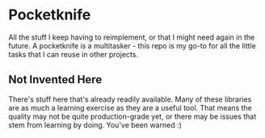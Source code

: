 # Pocketknife

All the stuff I keep having to reimplement, or that I might need again in the
future. A pocketknife is a multitasker - this repo is my go-to for all the
little tasks that I can reuse in other projects.

## Not Invented Here

There's stuff here that's already readily available. Many of these libraries
are as much a learning exercise as they are a useful tool. That means the
quality may not be quite production-grade yet, or there may be issues that
stem from learning by doing. You've been warned :)
